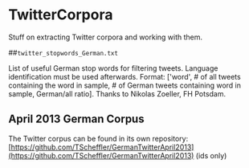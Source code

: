 # TwitterCorpora

Stuff on extracting Twitter corpora and working with them. 

##`twitter_stopwords_German.txt`

List of useful German stop words for filtering tweets. Language identification must be used afterwards. Format: ['word', # of all tweets containing the word in sample, # of German tweets containing word in sample, German/all ratio]. Thanks to Nikolas Zoeller, FH Potsdam.

## April 2013 German Corpus

The Twitter corpus can be found in its own repository: [https://github.com/TScheffler/GermanTwitterApril2013](https://github.com/TScheffler/GermanTwitterApril2013) (ids only)
